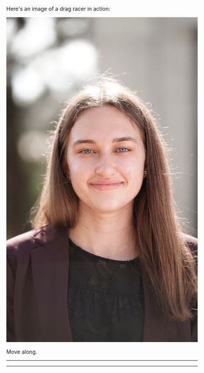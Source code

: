 

Here's an image of a drag racer in action:

![heashot](https://github.com/nataliecandersson/nataliecandersson.github.io/blob/main/photo.jpeg)

Move along.


---
---
